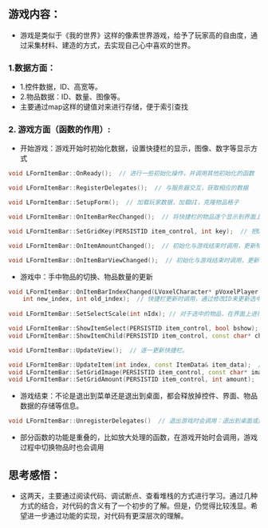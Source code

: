 ## 游戏内容：
- 游戏是类似于《我的世界》这样的像素世界游戏，给予了玩家高的自由度，通过采集材料、建造的方式，去实现自己心中喜欢的世界。
### 1.数据方面：
- 1.控件数据，ID、高宽等。
- 2.物品数据：ID、数量、图像等。
- 主要通过map这样的键值对来进行存储，便于索引查找

### 2. 游戏方面（函数的作用）:
- 开始游戏：游戏开始时初始化数据，设置快捷栏的显示，图像、数字等显示方式
```C++
void LFormItemBar::OnReady();  // 进行一些初始化操作，并调用其他初始化的函数

void LFormItemBar::RegisterDelegates();  // 与服务器交互，获取相应的数据

void LFormItemBar::SetupForm();  // 加载玩家数据，加载UI，克隆物品格子

void LFormItemBar::OnItemBarRecChanged();  // 将快捷栏的物品逐个显示到界面上

void LFormItemBar::SetGridKey(PERSISTID item_control, int key);  // 把0~9的数字显示在快捷栏上

void LFormItemBar::OnItemAmountChanged();  // 初始化与游戏结束时调用，更新物品数量

void LFormItemBar::OnItemBarViewChanged();  // 初始化与游戏结束时调用，更新物品图片
```
- 游戏中：手中物品的切换、物品数量的更新
```C++
void LFormItemBar::OnItemBarIndexChanged(LVoxelCharacter* pVoxelPlayer,
	int new_index, int old_index);  // 快捷栏更新时调用，通过修改ID来更新选中的物品
    
void LFormItemBar::SetSelectScale(int nIdx); // 对于选中的物品，在界面上进行一个放大处理

void LFormItemBar::ShowItemSelect(PERSISTID item_control, bool bshow); // // 调用ShowItemChild，通过传过来的ID，将对应的图片显示出来
void LFormItemBar::ShowItemChild(PERSISTID item_control, const char* child_name, bool bshow);

void LFormItemBar::UpdateView();  // 逐一更新快捷栏。

void LFormItemBar::UpdateItem(int index, const ItemData& item_data);  // 通过ID得到相应的游戏对象，把对应的图片和数据显示出来
void LFormItemBar::SetGridImage(PERSISTID item_control, const char* image);  // 只被UpdateItem调用，找到物品的图片并更新
void LFormItemBar::SetGridAmount(PERSISTID item_control, int amount);  // 只被UpdateItem调用，找到物品的数量并更新
```
- 游戏结束：不论是退出到菜单还是退出到桌面，都会释放掉控件、界面、物品数据的存储等信息。
```C++
void LFormItemBar::UnregisterDelegates()  // 退出游戏时会调用：退出到桌面或退出到菜单
```
- 部分函数的功能是重叠的，比如放大处理的函数，在游戏开始时会调用，游戏过程中切换物品时也会调用
## 思考感悟：
- 这两天，主要通过阅读代码、调试断点、查看堆栈的方式进行学习。通过几种方式的结合，对代码的含义有了一个初步的了解。但是，仍觉得比较浅显。希望进一步通过功能的实现，对代码有更深层次的理解。
